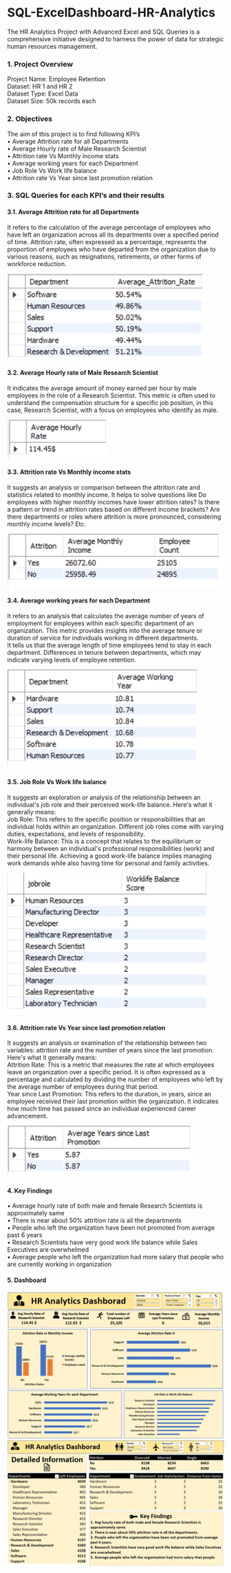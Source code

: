 # SQL-ExcelDashboard-HR-Analytics
The HR Analytics Project with Advanced Excel and SQL Queries is a comprehensive initiative designed to harness the power of data for strategic human resources management. 
### 1. Project Overview
Project Name: Employee Retention <br>
Dataset: HR 1 and HR 2<br>
Dataset Type: Excel Data<br>
Dataset Size: 50k records each<be>

### 2. Objectives
The aim of this project is to find following KPI’s<br>
•	Average Attrition rate for all Departments<br>
•	Average Hourly rate of Male Research Scientist<br>
•	Attrition rate Vs Monthly income stats<br>
•	Average working years for each Department<br>
•	Job Role Vs Work life balance<br>
•	Attrition rate Vs Year since last promotion relation<be>

### 3. SQL Queries for each KPI’s and their results
#### 3.1. Average Attrition rate for all Departments<br>
It refers to the calculation of the average percentage of employees who have left an organization across all its departments over a specified period of time. Attrition rate, often expressed as a percentage, represents the proportion of employees who have departed from the organization due to various reasons, such as resignations, retirements, or other forms of workforce reduction.<be>

![Alt Text](https://github.com/SoviD7/SQL-ExcelDashboard-HR-Analytics/blob/main/Pics/Picture2.png?raw=true)

#### 3.2. Average Hourly rate of Male Research Scientist
It indicates the average amount of money earned per hour by male employees in the role of a Research Scientist. This metric is often used to understand the compensation structure for a specific job position, in this case, Research Scientist, with a focus on employees who identify as male.

![Alt Text](https://github.com/SoviD7/SQL-ExcelDashboard-HR-Analytics/blob/main/Pics/Picture3.png?raw=true)

#### 3.3. Attrition rate Vs Monthly income stats
It suggests an analysis or comparison between the attrition rate and statistics related to monthly income. It helps to solve questions like Do employees with higher monthly incomes have lower attrition rates? Is there a pattern or trend in attrition rates based on different income brackets?
Are there departments or roles where attrition is more pronounced, considering monthly income levels? Etc.

![Alt Text](https://github.com/SoviD7/SQL-ExcelDashboard-HR-Analytics/blob/main/Pics/Picture4.png?raw=true)

#### 3.4.	Average working years for each Department
It refers to an analysis that calculates the average number of years of employment for employees within each specific department of an organization. This metric provides insights into the average tenure or duration of service for individuals working in different departments.<br>
It tells us that the average length of time employees tend to stay in each department. Differences in tenure between departments, which may indicate varying levels of employee retention.

![Alt Text](https://github.com/SoviD7/SQL-ExcelDashboard-HR-Analytics/blob/main/Pics/Picture5.png?raw=true)

#### 3.5. Job Role Vs Work life balance
It suggests an exploration or analysis of the relationship between an individual's job role and their perceived work-life balance. Here's what it generally means:<br>
Job Role: This refers to the specific position or responsibilities that an individual holds within an organization. Different job roles come with varying duties, expectations, and levels of responsibility.<br>
Work-life Balance: This is a concept that relates to the equilibrium or harmony between an individual's professional responsibilities (work) and their personal life. Achieving a good work-life balance implies managing work demands while also having time for personal and family activities.

![Alt Text](https://github.com/SoviD7/SQL-ExcelDashboard-HR-Analytics/blob/main/Pics/Picture6.png?raw=true)

#### 3.6. Attrition rate Vs Year since last promotion relation
It suggests an analysis or examination of the relationship between two variables: attrition rate and the number of years since the last promotion. Here's what it generally means:<br>
Attrition Rate: This is a metric that measures the rate at which employees leave an organization over a specific period. It is often expressed as a percentage and calculated by dividing the number of employees who left by the average number of employees during that period.<br>
Year since Last Promotion: This refers to the duration, in years, since an employee received their last promotion within the organization. It indicates how much time has passed since an individual experienced career advancement.<be>

![Alt Text](https://github.com/SoviD7/SQL-ExcelDashboard-HR-Analytics/blob/main/Pics/Picture7.png?raw=true)

#### 4. Key Findings
•	Average hourly rate of both male and female Research Scientists is approximately same<br>
•	There is near about 50% attrition rate is all the departments<br>
•	People who left the organization have been not promoted from average past 6 years<br>
•	Research Scientists have very good work life balance while Sales Executives are overwhelmed<br>
•	Average people who left the organization had more salary that people who are currently working in organization<br>

#### 5. Dashboard
![Alt Text](https://github.com/SoviD7/SQL-ExcelDashboard-HR-Analytics/blob/main/Pics/EX1.png?raw=true)
![Alt Text](https://github.com/SoviD7/SQL-ExcelDashboard-HR-Analytics/blob/main/Pics/EX%202.png?raw=true)


